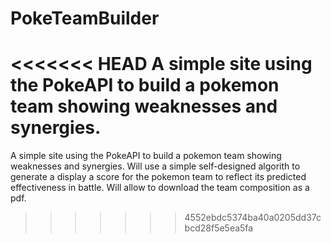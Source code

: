 # PokeTeamBuilder
<<<<<<< HEAD
A simple site using the PokeAPI to build a pokemon team showing weaknesses and synergies.
=======
A simple site using the PokeAPI to build a pokemon team showing weaknesses and synergies. Will use a simple self-designed algorith to generate a display a score for the pokemon team to reflect its predicted effectiveness in battle. Will allow to download the team composition as a pdf.
>>>>>>> 4552ebdc5374ba40a0205dd37cbcd28f5e5ea5fa
